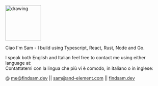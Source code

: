 <img src="https://www.findsam.dev/_next/static/media/Sam_Signature.c9780b61.svg" alt="drawing" width="112"/>

Ciao I'm Sam - I build using Typescript, React, Rust, Node and Go.

I speak both English and Italian feel free to contact me using either language at:\
Contattatemi con la lingua che più vi è comodo, in italiano o in inglese:

@ me@findsam.dev || sam@and-element.com ||
[findsam.dev](https://findsam.dev/)



